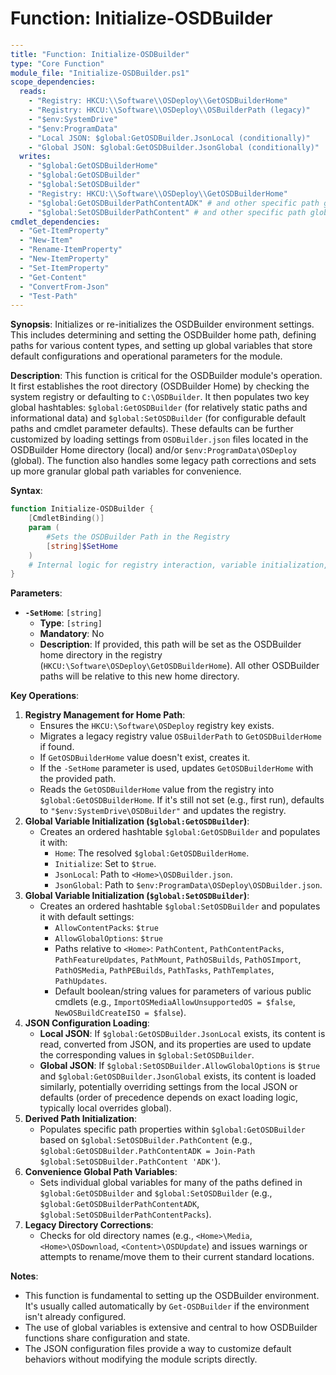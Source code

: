# Function: Initialize-OSDBuilder

```yaml
---
title: "Function: Initialize-OSDBuilder"
type: "Core Function"
module_file: "Initialize-OSDBuilder.ps1"
scope_dependencies:
  reads:
    - "Registry: HKCU:\\Software\\OSDeploy\\GetOSDBuilderHome"
    - "Registry: HKCU:\\Software\\OSDeploy\\OSBuilderPath (legacy)"
    - "$env:SystemDrive"
    - "$env:ProgramData"
    - "Local JSON: $global:GetOSDBuilder.JsonLocal (conditionally)"
    - "Global JSON: $global:GetOSDBuilder.JsonGlobal (conditionally)"
  writes:
    - "$global:GetOSDBuilderHome"
    - "$global:GetOSDBuilder"
    - "$global:SetOSDBuilder"
    - "Registry: HKCU:\\Software\\OSDeploy\\GetOSDBuilderHome"
    - "$global:GetOSDBuilderPathContentADK" # and other specific path globals
    - "$global:SetOSDBuilderPathContent" # and other specific path globals
cmdlet_dependencies:
  - "Get-ItemProperty"
  - "New-Item"
  - "Rename-ItemProperty"
  - "New-ItemProperty"
  - "Set-ItemProperty"
  - "Get-Content"
  - "ConvertFrom-Json"
  - "Test-Path"
---
```

**Synopsis**:
Initializes or re-initializes the OSDBuilder environment settings. This includes determining and setting the OSDBuilder home path, defining paths for various content types, and setting up global variables that store default configurations and operational parameters for the module.

**Description**:
This function is critical for the OSDBuilder module's operation. It first establishes the root directory (OSDBuilder Home) by checking the system registry or defaulting to `C:\OSDBuilder`. It then populates two key global hashtables: `$global:GetOSDBuilder` (for relatively static paths and informational data) and `$global:SetOSDBuilder` (for configurable default paths and cmdlet parameter defaults). These defaults can be further customized by loading settings from `OSDBuilder.json` files located in the OSDBuilder Home directory (local) and/or `$env:ProgramData\OSDeploy` (global). The function also handles some legacy path corrections and sets up more granular global path variables for convenience.

**Syntax**:
```powershell
function Initialize-OSDBuilder {
    [CmdletBinding()]
    param (
        #Sets the OSDBuilder Path in the Registry
        [string]$SetHome
    )
    # Internal logic for registry interaction, variable initialization, and JSON loading
}
```

**Parameters**:

*   **`-SetHome`**: `[string]`
    *   **Type**: `[string]`
    *   **Mandatory**: No
    *   **Description**: If provided, this path will be set as the OSDBuilder home directory in the registry (`HKCU:\Software\OSDeploy\GetOSDBuilderHome`). All other OSDBuilder paths will be relative to this new home directory.

**Key Operations**:

1.  **Registry Management for Home Path**:
    *   Ensures the `HKCU:\Software\OSDeploy` registry key exists.
    *   Migrates a legacy registry value `OSBuilderPath` to `GetOSDBuilderHome` if found.
    *   If `GetOSDBuilderHome` value doesn't exist, creates it.
    *   If the `-SetHome` parameter is used, updates `GetOSDBuilderHome` with the provided path.
    *   Reads the `GetOSDBuilderHome` value from the registry into `$global:GetOSDBuilderHome`. If it's still not set (e.g., first run), defaults to `"$env:SystemDrive\OSDBuilder"` and updates the registry.
2.  **Global Variable Initialization (`$global:GetOSDBuilder`)**:
    *   Creates an ordered hashtable `$global:GetOSDBuilder` and populates it with:
        *   `Home`: The resolved `$global:GetOSDBuilderHome`.
        *   `Initialize`: Set to `$true`.
        *   `JsonLocal`: Path to `<Home>\OSDBuilder.json`.
        *   `JsonGlobal`: Path to `$env:ProgramData\OSDeploy\OSDBuilder.json`.
3.  **Global Variable Initialization (`$global:SetOSDBuilder`)**:
    *   Creates an ordered hashtable `$global:SetOSDBuilder` and populates it with default settings:
        *   `AllowContentPacks`: `$true`
        *   `AllowGlobalOptions`: `$true`
        *   Paths relative to `<Home>`: `PathContent`, `PathContentPacks`, `PathFeatureUpdates`, `PathMount`, `PathOSBuilds`, `PathOSImport`, `PathOSMedia`, `PathPEBuilds`, `PathTasks`, `PathTemplates`, `PathUpdates`.
        *   Default boolean/string values for parameters of various public cmdlets (e.g., `ImportOSMediaAllowUnsupportedOS = $false`, `NewOSBuildCreateISO = $false`).
4.  **JSON Configuration Loading**:
    *   **Local JSON**: If `$global:GetOSDBuilder.JsonLocal` exists, its content is read, converted from JSON, and its properties are used to update the corresponding values in `$global:SetOSDBuilder`.
    *   **Global JSON**: If `$global:SetOSDBuilder.AllowGlobalOptions` is `$true` and `$global:GetOSDBuilder.JsonGlobal` exists, its content is loaded similarly, potentially overriding settings from the local JSON or defaults (order of precedence depends on exact loading logic, typically local overrides global).
5.  **Derived Path Initialization**:
    *   Populates specific path properties within `$global:GetOSDBuilder` based on `$global:SetOSDBuilder.PathContent` (e.g., `$global:GetOSDBuilder.PathContentADK = Join-Path $global:SetOSDBuilder.PathContent 'ADK'`).
6.  **Convenience Global Path Variables**:
    *   Sets individual global variables for many of the paths defined in `$global:GetOSDBuilder` and `$global:SetOSDBuilder` (e.g., `$global:GetOSDBuilderPathContentADK`, `$global:SetOSDBuilderPathContentPacks`).
7.  **Legacy Directory Corrections**:
    *   Checks for old directory names (e.g., `<Home>\Media`, `<Home>\OSDownload`, `<Content>\OSDUpdate`) and issues warnings or attempts to rename/move them to their current standard locations.

**Notes**:
*   This function is fundamental to setting up the OSDBuilder environment. It's usually called automatically by `Get-OSDBuilder` if the environment isn't already configured.
*   The use of global variables is extensive and central to how OSDBuilder functions share configuration and state.
*   The JSON configuration files provide a way to customize default behaviors without modifying the module scripts directly.
